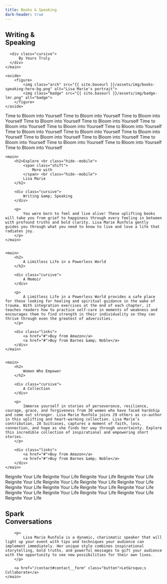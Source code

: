 ```yaml
---
title: Books & Speaking
dark-header: true
---
```


<section class="section hero books-speaking__hero">
    <main>
      <h1>Writing &amp; <br class="">
        <span class="shift">
            Speaking
        </span>
      </h1>  
      

      <div class="cursive">
          By Yours Truly
      </div>
    </main>

    <aside>
        <figure>
            <img class="arch" src="{{ site.baseurl }}/assets/img/books-speaking-hero-bg.png" alt="Lisa Marie's portrait">
            <img class="badge" src="{{ site.baseurl }}/assets/img/badge-lmr.png" alt="badge">
        </figure>
    </aside>

</section>



<div class="marquee-container">
    <span class="marquee__item scrolling">
      Time to Bloom into Yourself
    </span><span class="marquee__item scrolling" aria-hidden="true">
      Time to Bloom into Yourself
    </span><span class="marquee__item scrolling" aria-hidden="true">
      Time to Bloom into Yourself
    </span><span class="marquee__item scrolling" aria-hidden="true">
      Time to Bloom into Yourself
    </span><span class="marquee__item scrolling" aria-hidden="true">
        Time to Bloom into Yourself
      </span><span class="marquee__item scrolling" aria-hidden="true">
        Time to Bloom into Yourself
      </span><span class="marquee__item scrolling" aria-hidden="true">
        Time to Bloom into Yourself
      </span><span class="marquee__item scrolling" aria-hidden="true">
        Time to Bloom into Yourself
      </span><span class="marquee__item scrolling" aria-hidden="true">
        Time to Bloom into Yourself
      </span><span class="marquee__item scrolling" aria-hidden="true">
        Time to Bloom into Yourself
      </span><span class="marquee__item scrolling" aria-hidden="true">
        Time to Bloom into Yourself
      </span><span class="marquee__item scrolling" aria-hidden="true">
        Time to Bloom into Yourself
      </span><span class="marquee__item scrolling" aria-hidden="true">
        Time to Bloom into Yourself
      </span><span class="marquee__item scrolling" aria-hidden="true">
        Time to Bloom into Yourself
      </span><span class="marquee__item scrolling" aria-hidden="true">
        Time to Bloom into Yourself
      </span><span class="marquee__item scrolling" aria-hidden="true">
        Time to Bloom into Yourself
      </span><span class="marquee__item scrolling" aria-hidden="true">
        Time to Bloom into Yourself
      </span>
    
</div>

<section class="books-speaking__intro-bg">
    <img src="{{ site.baseurl }}/assets/img/books-speaking__intro-bg.png" alt="">
</section>

<section class="section books-speaking__intro">
    

    <main>
        <h2>Explore <br class="hide--mobile">
            <span class="shift">
                More with 
            </span> <br class="hide--mobile">
            Lisa Marie
        </h2>

        <div class="cursive">
            Writing &amp; Speaking
        </div>

        <p>
            You were born to feel and live alive! These uplifting books will take you from grief to happiness through every feeling in between with profound truths and bold clarity. Lisa Marie Runfola gently guides you through what you need to know to live and love a life that radiates joy.
        </p>
    </main>
</section>

<section class="section books-speaking__books">
    <aside>
        <img src="{{ site.baseurl }}/assets/img/3dbook.png" alt="">
    </aside>

    <main>
        <h2>
            A Limitless Life in a Powerless World
        </h2>

        <div class="cursive">
            A Memoir
        </div>

        <p>
            A Limitless Life in a Powerless World provides a safe place for those looking for healing and spiritual guidance in the wake of trauma. With integration exercises at the end of each chapter, it teaches readers how to practice self-care in moments of weakness and encourages them to find strength in their individuality so they can thrive through even the greatest of adversities.
        </p>

        <div class="links">
            <a href="#">Buy from Amazon</a>
            <a href="#">Buy from Barnes &amp; Noble</a>
        </div>
    </main>
</section>

<section class="section books-speaking__books">
    <aside>
        <img src="{{ site.baseurl }}/assets/img/3dbook2.png" alt="">
    </aside>

    <main>
        <h2>
            Women Who Empower
        </h2>

        <div class="cursive">
            A Collection
        </div>

        <p>
            Immerse yourself in stories of perseverance, resilience, courage, grace, and forgiveness from 30 women who have faced hardship and come out stronger. Lisa Marie Runfola joins 29 others as co-author in this uplifting and heart-warming collection. Lisa Marie’s contribution, 28 Suitcases, captures a moment of faith, loss, connection, and hope as she finds her way through uncertainty. Explore this incredible collection of inspirational and empowering short stories.
        </p>

        <div class="links">
            <a href="#">Buy from Amazon</a>
            <a href="#">Buy from Barnes &amp; Noble</a>
        </div>
    </main>
</section>

<div class="marquee-container">
    <span class="marquee__item scrolling">
      Reignite Your Life
    </span><span class="marquee__item scrolling" aria-hidden="true">
      Reignite Your Life
    </span><span class="marquee__item scrolling" aria-hidden="true">
      Reignite Your Life
    </span><span class="marquee__item scrolling" aria-hidden="true">
      Reignite Your Life
    </span><span class="marquee__item scrolling" aria-hidden="true">
        Reignite Your Life
      </span><span class="marquee__item scrolling" aria-hidden="true">
        Reignite Your Life
      </span><span class="marquee__item scrolling" aria-hidden="true">
        Reignite Your Life
      </span><span class="marquee__item scrolling" aria-hidden="true">
        Reignite Your Life
      </span><span class="marquee__item scrolling" aria-hidden="true">
        Reignite Your Life
      </span><span class="marquee__item scrolling" aria-hidden="true">
        Reignite Your Life
      </span><span class="marquee__item scrolling" aria-hidden="true">
        Reignite Your Life
      </span><span class="marquee__item scrolling" aria-hidden="true">
        Reignite Your Life
      </span><span class="marquee__item scrolling" aria-hidden="true">
        Reignite Your Life
      </span><span class="marquee__item scrolling" aria-hidden="true">
        Reignite Your Life
      </span><span class="marquee__item scrolling" aria-hidden="true">
        Reignite Your Life
      </span><span class="marquee__item scrolling" aria-hidden="true">
        Reignite Your Life
      </span><span class="marquee__item scrolling" aria-hidden="true">
        Reignite Your Life
      </span>
    
</div>

<section class="section books-speaking__collaborate">
    <main>
        <h1>
            <span class="shift">
            Spark
            </span> <br>
            Conversations
        </h1>

        <p>
            Lisa Marie Runfola is a dynamic, charismatic speaker that will light up your event with tips and techniques your audience can implement immediately. Her unique style combines inspirational storytelling, bold truths, and powerful messages to gift your audience with the opportunity to see new possibilities for their own lives.
        </p>

        <a href="/contact#contact__form" class="button">Let&rsquo;s Collaborate</a>
    </main>
</section>

<div class="books-speaking__background">
    <img src="{{ site.baseurl }}/assets/img/collaborate3.png" alt="">
</div>